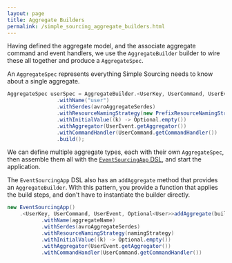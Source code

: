 ```yaml
---
layout: page
title: Aggregate Builders
permalink: /simple_sourcing_aggregate_builders.html
---
```


Having defined the aggregate model, and the associate aggregate command and event handlers, 
we use the `AggregateBuilder` builder 
to wire these all together and produce a `AggregateSpec`. 

An `AggregateSpec` represents everything Simple Sourcing needs to know about a single aggregate.

```java
AggregateSpec userSpec = AggregateBuilder.<UserKey, UserCommand, UserEvent, Optional<User>>newBuilder()
                .withName("user")
                .withSerdes(avroAggregateSerdes)
                .withResourceNamingStrategy(new PrefixResourceNamingStrategy("application_avro_"))
                .withInitialValue((k) -> Optional.empty())
                .withAggregator(UserEvent.getAggregator())
                .withCommandHandler(UserCommand.getCommandHandler())
                .build();
```

We can define multiple aggregate types, each with their own `AggregateSpec`,
then assemble them all with the [`EventSourcingApp` DSL](/simple_sourcing_application_builder.html), and start the application.

The `EventSourcingApp` DSL also has an `addAggregate` method that provides an `AggregateBuilder`. 
With this pattern, you provide a function that applies the build steps, and don't have to instantiate the builder directly.

 ```java
 new EventSourcingApp()
	 .<UserKey, UserCommand, UserEvent, Optional<User>>addAggregate(builder -> builder
	        .withName(aggregateName)
	        .withSerdes(avroAggregateSerdes)
	        .withResourceNamingStrategy(namingStrategy)
	        .withInitialValue((k) -> Optional.empty())
	        .withAggregator(UserEvent.getAggregator())
	        .withCommandHandler(UserCommand.getCommandHandler())
 ```
 
